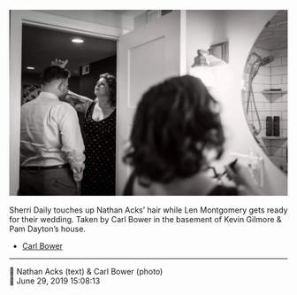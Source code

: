 ![Sherri Daily touches up Nathan Acks’ hair](assets/2019-06-29-set-1-the-ceremony-04.webp)

Sherri Daily touches up Nathan Acks’ hair while Len Montgomery gets ready for their wedding. Taken by Carl Bower in the basement of Kevin Gilmore & Pam Dayton’s house.

* [Carl Bower](https://carlbowerphotos.com)

- - - -

<span aria-hidden="true">👥</span> Nathan Acks (text) & Carl Bower (photo)  
<span aria-hidden="true">📅</span> June 29, 2019 15:08:13
